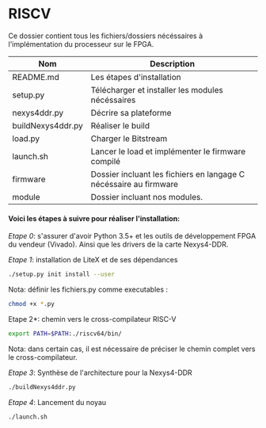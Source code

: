 # RISCV

Ce dossier contient tous les fichiers/dossiers nécéssaires  à l'implémentation du processeur sur le FPGA.

| Nom               | Description                                                  |
| ----------------- | ------------------------------------------------------------ |
| README.md         | Les étapes d'installation                                    |
| setup.py          | Télécharger et installer les modules nécéssaires             |
| nexys4ddr.py      | Décrire sa plateforme                                        |
| buildNexys4ddr.py | Réaliser le build                                            |
| load.py           | Charger le Bitstream                                         |
| launch.sh         | Lancer le load et implémenter le firmware compilé            |
| firmware          | Dossier incluant les fichiers en langage C nécéssaire au firmware |
| module            | Dossier incluant nos modules.                                |





#### Voici les étapes à suivre pour réaliser l'installation:

*Etape 0*: s'assurer d'avoir Python 3.5+ et les outils de développement FPGA du vendeur (Vivado). Ainsi que les drivers de la carte Nexys4-DDR.

*Etape 1*: installation de LiteX et de ses dépendances

```bash
./setup.py init install --user
```

Nota: définir les fichiers.py comme executables :
```bash
chmod +x *.py
```

Etape 2*: chemin vers le cross-compilateur RISC-V

```bash
export PATH=$PATH:./riscv64/bin/
```
Nota: dans certain cas, il est nécessaire de préciser le chemin complet vers le cross-compilateur.

*Etape 3*: Synthèse de l'architecture pour la Nexys4-DDR

```bash
./buildNexys4ddr.py
```

*Etape 4*: Lancement du noyau

```bash
./launch.sh
```

